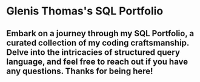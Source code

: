 # Glenis Thomas's SQL Portfolio

## Embark on a journey through my SQL Portfolio, a curated collection of my coding craftsmanship.  Delve into the intricacies of structured query language, and feel free to reach out if you have any questions.  Thanks for being here!
